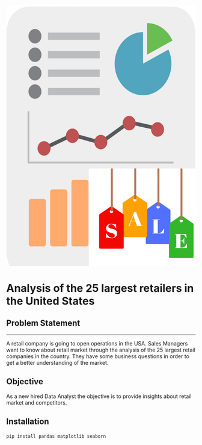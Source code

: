 ![single](/single.png)

# Analysis of the 25 largest retailers in the United States


## Problem Statement
---
A retail company is going to open operations in the USA. Sales Managers want to know about retail market through the analysis of the 25 largest retail companies in the country. They have some business questions in order to get a better understanding of the market.

## Objective
As a new hired Data Analyst the objective is to provide insights about retail market and competitors.

## Installation
```bash
pip install pandas matplotlib seaborn
```

<!-- ## Business Questions

1. Who is the largest seller?
2. What is the average number of sales produced by the retailers without counting the 3. largest seller?
4. How many sales do most retailers produce?
5. How many stores do most retailers have?
6. Is the number of stores of each retailer related to their sales?
7. What is the range of sales?
8. What is the number of stores from largest 5 companies?
9. What is the category that produces more sales?
10. Which company produces the most sales based on its number of stores?
11. Which companies sell exclusively online?
12. What is the sales average in retail market? -->